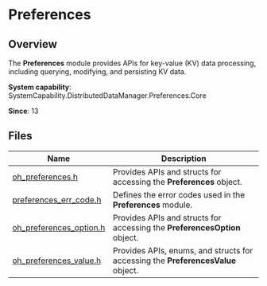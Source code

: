 # Preferences
<!--Kit: ArkData-->
<!--Subsystem: DistributedDataManager-->
<!--Owner: @yanhuii-->
<!--Designer: @houpengtao1-->
<!--Tester: @yippo; @logic42-->
<!--Adviser: @ge-yafang-->

## Overview

The **Preferences** module provides APIs for key-value (KV) data processing, including querying, modifying, and persisting KV data.

**System capability**: SystemCapability.DistributedDataManager.Preferences.Core

**Since**: 13

## Files

| Name                                                      | Description                                                        |
| ---------------------------------------------------------- | ------------------------------------------------------------ |
| [oh_preferences.h](capi-oh-preferences-h.md)               | Provides APIs and structs for accessing the **Preferences** object.                   |
| [preferences_err_code.h](capi-oh-preferences-err-code-h.md)   | Defines the error codes used in the **Preferences** module.                        |
| [oh_preferences_option.h](capi-oh-preferences-option-h.md) | Provides APIs and structs for accessing the **PreferencesOption** object.|
| [oh_preferences_value.h](capi-oh-preferences-value-h.md)   | Provides APIs, enums, and structs for accessing the **PreferencesValue** object.|
